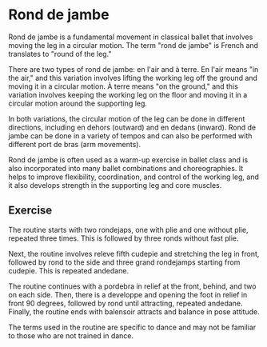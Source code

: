 # Rond de jambe

Rond de jambe is a fundamental movement in classical ballet that involves moving the leg in a circular motion. The term "rond de jambe" is French and translates to "round of the leg."

There are two types of rond de jambe: en l'air and à terre. En l'air means "in the air," and this variation involves lifting the working leg off the ground and moving it in a circular motion. À terre means "on the ground," and this variation involves keeping the working leg on the floor and moving it in a circular motion around the supporting leg.

In both variations, the circular motion of the leg can be done in different directions, including en dehors (outward) and en dedans (inward). Rond de jambe can be done in a variety of tempos and can also be performed with different port de bras (arm movements).

Rond de jambe is often used as a warm-up exercise in ballet class and is also incorporated into many ballet combinations and choreographies. It helps to improve flexibility, coordination, and control of the working leg, and it also develops strength in the supporting leg and core muscles.




## **Exercise**

The routine starts with two rondejaps, one with plie and one without plie, repeated three times. This is followed by three ronds without fast plie.

Next, the routine involves releve fifth cudepie and stretching the leg in front, followed by rond to the side and three grand rondejamps starting from cudepie. This is repeated andedane.

The routine continues with a pordebra in relief at the front, behind, and two on each side. Then, there is a developpe and opening the foot in relief in front 90 degrees, followed by rond until attracting, repeated andedane. Finally, the routine ends with balensoir attracts and balance in pose attitude.

The terms used in the routine are specific to dance and may not be familiar to those who are not trained in dance.

